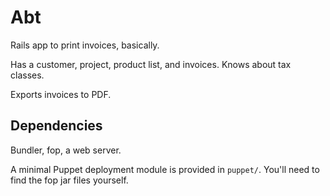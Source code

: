 Abt
===

Rails app to print invoices, basically.

Has a customer, project, product list, and invoices. Knows about tax classes.

Exports invoices to PDF.


Dependencies
------------

Bundler, fop, a web server.

A minimal Puppet deployment module is provided in `puppet/`. You'll need to find the fop jar files yourself.


